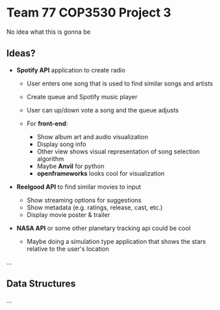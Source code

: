 # Team 77 COP3530 Project 3
 No idea what this is gonna be

## Ideas?
- **Spotify API** application to create radio
  - User enters one song that is used to find similar songs and artists
  - Create queue and Spotify music player
  - User can up/down vote a song and the queue adjusts

  - For **front-end**: 
    - Show album art and audio visualization
    - Display song info 
    - Other view shows visual representation of song selection algorithm
    - Maybe **Anvil** for python
    - **openframeworks** looks cool for visualization

- **Reelgood API** to find similar movies to input
  - Show streaming options for suggestions
  - Show metadata (e.g. ratings, release, cast, etc.)
  - Display movie poster & trailer

- **NASA API** or some other planetary tracking api could be cool 
  - Maybe doing a simulation type application that shows the stars relative to the user's location

...

## Data Structures
...
